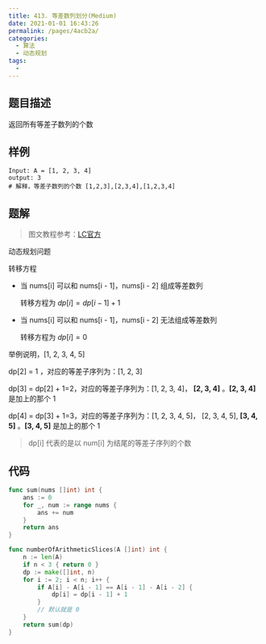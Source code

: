 ```yaml
---
title: 413. 等差数列划分(Medium)
date: 2021-01-01 16:43:26
permalink: /pages/4acb2a/
categories: 
  - 算法
  - 动态规划
tags: 
  - 
---
```


## 题目描述

返回所有等差子数列的个数

## 样例

```
Input: A = [1, 2, 3, 4]
output: 3 
# 解释，等差子数列的个数 [1,2,3],[2,3,4],[1,2,3,4] 
```

## 题解

> 图文教程参考：[LC官方](https://leetcode-cn.com/problems/arithmetic-slices/solution/deng-chai-shu-lie-hua-fen-by-leetcode/)

动态规划问题

转移方程

- 当 nums[i] 可以和 nums[i - 1]，nums[i - 2] 组成等差数列

  转移方程为 $dp[i] = dp[i - 1] + 1$ 

- 当 nums[i] 可以和 nums[i - 1]，nums[i - 2] 无法组成等差数列

  转移方程为 $dp[i] = 0$

举例说明，[1, 2, 3, 4, 5]

dp[2] = 1 ，对应的等差子序列为：[1, 2, 3]

dp[3] = dp[2] + 1=2，对应的等差子序列为：[1, 2, 3, 4]， **[2, 3, 4]** 。**[2, 3, 4]** 是加上的那个 1 

dp[4] = dp[3] + 1=3，对应的等差子序列为：[1, 2, 3, 4, 5]， [2, 3, 4, 5], **[3, 4, 5]** 。**[3, 4, 5]** 是加上的那个 1 

> dp[i]  代表的是以 num[i] 为结尾的等差子序列的个数

## 代码

```go
func sum(nums []int) int {
    ans := 0
    for _, num := range nums {
        ans += num 
    }
    return ans 
}

func numberOfArithmeticSlices(A []int) int {
    n := len(A)
    if n < 3 { return 0 }
    dp := make([]int, n)
    for i := 2; i < n; i++ {
        if A[i] - A[i - 1] == A[i - 1] - A[i - 2] {
            dp[i] = dp[i - 1] + 1
        } 
      	// 默认就是 0 
    }
    return sum(dp)
}
```




